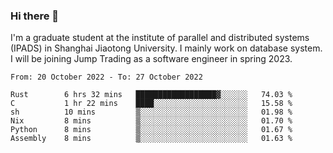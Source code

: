### Hi there 👋

I'm a graduate student at the institute of parallel and distributed systems (IPADS) in Shanghai Jiaotong University. I mainly work on database system. I will be joining Jump Trading as a software engineer in spring 2023.

<!--START_SECTION:waka-->

```text
From: 20 October 2022 - To: 27 October 2022

Rust        6 hrs 32 mins   ██████████████████▓░░░░░░   74.03 %
C           1 hr 22 mins    ████░░░░░░░░░░░░░░░░░░░░░   15.58 %
sh          10 mins         ▒░░░░░░░░░░░░░░░░░░░░░░░░   01.98 %
Nix         8 mins          ▒░░░░░░░░░░░░░░░░░░░░░░░░   01.70 %
Python      8 mins          ▒░░░░░░░░░░░░░░░░░░░░░░░░   01.67 %
Assembly    8 mins          ▒░░░░░░░░░░░░░░░░░░░░░░░░   01.63 %
```

<!--END_SECTION:waka-->

<!--
**yqmmm/yqmmm** is a ✨ _special_ ✨ repository because its `README.md` (this file) appears on your GitHub profile.

Here are some ideas to get you started:

- 🔭 I’m currently working on ...
- 🌱 I’m currently learning ...
- 👯 I’m looking to collaborate on ...
- 🤔 I’m looking for help with ...
- 💬 Ask me about ...
- 📫 How to reach me: ...
- 😄 Pronouns: ...
- ⚡ Fun fact: ...
-->

